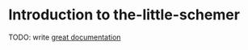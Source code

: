 # Introduction to the-little-schemer

TODO: write [great documentation](http://jacobian.org/writing/what-to-write/)
